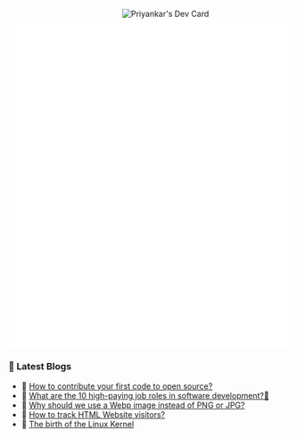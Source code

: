 
<a href="https://app.daily.dev/priyankarpal"><img src="https://github.com/priyankarpal/priyankarpal/blob/main/devcard.svg" width="300" align="right" alt="Priyankar's Dev Card"/></a>

![Metrics](/github-metrics.svg)
### 📌 Latest Blogs
<!-- BLOG-POST-LIST:START -->
 - 🤯   [How to contribute your first code to open source?](https://itspp.hashnode.dev/how-to-contribute-your-first-code-to-open-source)
 - 🤙   [What are the 10 high-paying job roles in software development?🤔](https://itspp.hashnode.dev/what-are-the-10-high-paying-job-roles-in-software-development)
 - 🤙   [Why should we use a Webp image instead of PNG or JPG?](https://itspp.hashnode.dev/why-should-we-use-a-webp-image-instead-of-png-or-jpg)
 - 🌮   [How to track HTML Website visitors?](https://itspp.hashnode.dev/how-to-track-html-website-visitors)
 - 🤯   [The birth of the Linux Kernel](https://itspp.hashnode.dev/the-birth-of-the-linux-kernel)<!-- BLOG-POST-LIST:END -->
